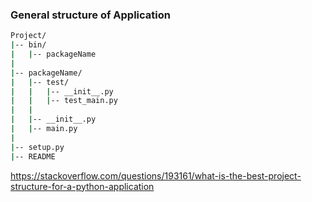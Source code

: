 


### General structure of Application

```bash
Project/
|-- bin/
|   |-- packageName
|
|-- packageName/
|   |-- test/
|   |   |-- __init__.py
|   |   |-- test_main.py
|   |   
|   |-- __init__.py
|   |-- main.py
|
|-- setup.py
|-- README
```
https://stackoverflow.com/questions/193161/what-is-the-best-project-structure-for-a-python-application